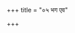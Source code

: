 +++
title = "०५ भग एव"

+++

<div class="js_include" url="/vedAH_Rk/shAkalam/saMhitA/vishvAsa-prastutiH/07/041/05_bhaga_eva.md"  newLevelForH1="2" includeTitle="false"> </div>
